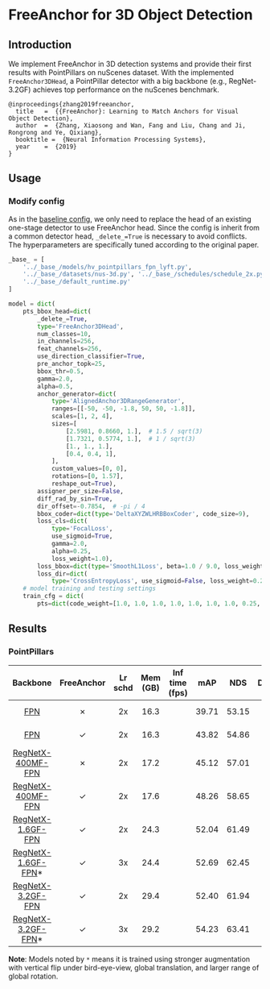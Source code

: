 # FreeAnchor for 3D Object Detection

## Introduction

<!-- [ALGORITHM] -->

We implement FreeAnchor in 3D detection systems and provide their first results with PointPillars on nuScenes dataset.
With the implemented `FreeAnchor3DHead`, a PointPillar detector with a big backbone (e.g., RegNet-3.2GF) achieves top performance
on the nuScenes benchmark.

```
@inproceedings{zhang2019freeanchor,
  title   =  {{FreeAnchor}: Learning to Match Anchors for Visual Object Detection},
  author  =  {Zhang, Xiaosong and Wan, Fang and Liu, Chang and Ji, Rongrong and Ye, Qixiang},
  booktitle =  {Neural Information Processing Systems},
  year    =  {2019}
}
```

## Usage

### Modify config

As in the [baseline config](hv_pointpillars_fpn_sbn-all_free-anchor_4x8_2x_nus-3d.py), we only need to replace the head of an existing one-stage detector to use FreeAnchor head.
Since the config is inherit from a common detector head, `_delete_=True` is necessary to avoid conflicts.
The hyperparameters are specifically tuned according to the original paper.

```python
_base_ = [
    '../_base_/models/hv_pointpillars_fpn_lyft.py',
    '../_base_/datasets/nus-3d.py', '../_base_/schedules/schedule_2x.py',
    '../_base_/default_runtime.py'
]

model = dict(
    pts_bbox_head=dict(
        _delete_=True,
        type='FreeAnchor3DHead',
        num_classes=10,
        in_channels=256,
        feat_channels=256,
        use_direction_classifier=True,
        pre_anchor_topk=25,
        bbox_thr=0.5,
        gamma=2.0,
        alpha=0.5,
        anchor_generator=dict(
            type='AlignedAnchor3DRangeGenerator',
            ranges=[[-50, -50, -1.8, 50, 50, -1.8]],
            scales=[1, 2, 4],
            sizes=[
                [2.5981, 0.8660, 1.],  # 1.5 / sqrt(3)
                [1.7321, 0.5774, 1.],  # 1 / sqrt(3)
                [1., 1., 1.],
                [0.4, 0.4, 1],
            ],
            custom_values=[0, 0],
            rotations=[0, 1.57],
            reshape_out=True),
        assigner_per_size=False,
        diff_rad_by_sin=True,
        dir_offset=-0.7854,  # -pi / 4
        bbox_coder=dict(type='DeltaXYZWLHRBBoxCoder', code_size=9),
        loss_cls=dict(
            type='FocalLoss',
            use_sigmoid=True,
            gamma=2.0,
            alpha=0.25,
            loss_weight=1.0),
        loss_bbox=dict(type='SmoothL1Loss', beta=1.0 / 9.0, loss_weight=0.8),
        loss_dir=dict(
            type='CrossEntropyLoss', use_sigmoid=False, loss_weight=0.2)),
    # model training and testing settings
    train_cfg = dict(
        pts=dict(code_weight=[1.0, 1.0, 1.0, 1.0, 1.0, 1.0, 1.0, 0.25, 0.25])))
```

## Results

### PointPillars

|  Backbone   |FreeAnchor|Lr schd | Mem (GB) | Inf time (fps) | mAP |NDS| Download |
| :---------: |:-----: |:-----: | :------: | :------------: | :----: |:----: | :------: |
|[FPN](../pointpillars/hv_pointpillars_fpn_sbn-all_4x8_2x_nus-3d.py)|✗|2x|16.3||39.71|53.15|[model](https://download.openmmlab.com/mmdetection3d/v1.0.0/models/pointpillars/hv_pointpillars_fpn_sbn-all_4x8_2x_nus-3d/hv_pointpillars_fpn_sbn-all_4x8_2x_nus-3d_20210826_104936-fca299c1.pth) &#124; [log](https://download.openmmlab.com/mmdetection3d/v1.0.0/models/pointpillars/hv_pointpillars_fpn_sbn-all_4x8_2x_nus-3d/hv_pointpillars_fpn_sbn-all_4x8_2x_nus-3d_20210826_104936.log.json)|
|[FPN](./hv_pointpillars_fpn_sbn-all_free-anchor_4x8_2x_nus-3d.py)|✓|2x|16.3||43.82|54.86|[model](https://download.openmmlab.com/mmdetection3d/v1.0.0/models/free_anchor/hv_pointpillars_fpn_sbn-all_free-anchor_4x8_2x_nus-3d/hv_pointpillars_fpn_sbn-all_free-anchor_4x8_2x_nus-3d_20210816_163441-ae0897e7.pth) &#124; [log](https://download.openmmlab.com/mmdetection3d/v1.0.0/models/free_anchor/hv_pointpillars_fpn_sbn-all_free-anchor_4x8_2x_nus-3d/hv_pointpillars_fpn_sbn-all_free-anchor_4x8_2x_nus-3d_20210816_163441.log.json)|
|[RegNetX-400MF-FPN](../regnet/hv_pointpillars_regnet-400mf_fpn_sbn-all_4x8_2x_nus-3d.py)|✗|2x|17.2||45.12|57.01|[model](https://download.openmmlab.com/mmdetection3d/v1.0.0/models/regnet/hv_pointpillars_regnet-400mf_fpn_sbn-all_4x8_2x_nus-3d/hv_pointpillars_regnet-400mf_fpn_sbn-all_4x8_2x_nus-3d_20210827_095804-4239f111.pth) &#124; [log](https://download.openmmlab.com/mmdetection3d/v1.0.0/models/regnet/hv_pointpillars_regnet-400mf_fpn_sbn-all_4x8_2x_nus-3d/hv_pointpillars_regnet-400mf_fpn_sbn-all_4x8_2x_nus-3d_20210827_095804.log.json)|
|[RegNetX-400MF-FPN](./hv_pointpillars_regnet-400mf_fpn_sbn-all_free-anchor_4x8_2x_nus-3d.py)|✓|2x|17.6||48.26|58.65|[model](https://download.openmmlab.com/mmdetection3d/v1.0.0/models/free_anchor/hv_pointpillars_regnet-400mf_fpn_sbn-all_free-anchor_4x8_2x_nus-3d/hv_pointpillars_regnet-400mf_fpn_sbn-all_free-anchor_4x8_2x_nus-3d_20210827_213939-a2dd3fff.pth) &#124; [log](https://download.openmmlab.com/mmdetection3d/v1.0.0/models/free_anchor/hv_pointpillars_regnet-400mf_fpn_sbn-all_free-anchor_4x8_2x_nus-3d/hv_pointpillars_regnet-400mf_fpn_sbn-all_free-anchor_4x8_2x_nus-3d_20210827_213939.log.json)|
|[RegNetX-1.6GF-FPN](./hv_pointpillars_regnet-1.6gf_fpn_sbn-all_free-anchor_4x8_2x_nus-3d.py)|✓|2x|24.3||52.04|61.49|[model](https://download.openmmlab.com/mmdetection3d/v1.0.0/models/free_anchor/hv_pointpillars_regnet-1.6gf_fpn_sbn-all_free-anchor_4x8_2x_nus-3d/hv_pointpillars_regnet-1.6gf_fpn_sbn-all_free-anchor_4x8_2x_nus-3d_20210828_025608-bfbd506e.pth) &#124; [log](https://download.openmmlab.com/mmdetection3d/v1.0.0/models/free_anchor/hv_pointpillars_regnet-1.6gf_fpn_sbn-all_free-anchor_4x8_2x_nus-3d/hv_pointpillars_regnet-1.6gf_fpn_sbn-all_free-anchor_4x8_2x_nus-3d_20210828_025608.log.json)|
|[RegNetX-1.6GF-FPN](./hv_pointpillars_regnet-1.6gf_fpn_sbn-all_free-anchor_strong-aug_4x8_3x_nus-3d.py)*|✓|3x|24.4||52.69|62.45|[model](https://download.openmmlab.com/mmdetection3d/v1.0.0/models/free_anchor/hv_pointpillars_regnet-1.6gf_fpn_sbn-all_free-anchor_strong-aug_4x8_3x_nus-3d/hv_pointpillars_regnet-1.6gf_fpn_sbn-all_free-anchor_strong-aug_4x8_3x_nus-3d_20210827_184909-14d2dbd1.pth) &#124; [log](https://download.openmmlab.com/mmdetection3d/v1.0.0/models/free_anchor/hv_pointpillars_regnet-1.6gf_fpn_sbn-all_free-anchor_strong-aug_4x8_3x_nus-3d/hv_pointpillars_regnet-1.6gf_fpn_sbn-all_free-anchor_strong-aug_4x8_3x_nus-3d_20210827_184909.log.json)|
|[RegNetX-3.2GF-FPN](./hv_pointpillars_regnet-3.2gf_fpn_sbn-all_free-anchor_4x8_2x_nus-3d.py)|✓|2x|29.4||52.40|61.94|[model](https://download.openmmlab.com/mmdetection3d/v1.0.0/models/free_anchor/hv_pointpillars_regnet-3.2gf_fpn_sbn-all_free-anchor_4x8_2x_nus-3d/hv_pointpillars_regnet-3.2gf_fpn_sbn-all_free-anchor_4x8_2x_nus-3d_20210827_181237-e385c35a.pth) &#124; [log](https://download.openmmlab.com/mmdetection3d/v1.0.0/models/free_anchor/hv_pointpillars_regnet-3.2gf_fpn_sbn-all_free-anchor_4x8_2x_nus-3d/hv_pointpillars_regnet-3.2gf_fpn_sbn-all_free-anchor_4x8_2x_nus-3d_20210827_181237.log.json)|
|[RegNetX-3.2GF-FPN](./hv_pointpillars_regnet-3.2gf_fpn_sbn-all_free-anchor_strong-aug_4x8_3x_nus-3d.py)*|✓|3x|29.2||54.23|63.41|[model](https://download.openmmlab.com/mmdetection3d/v1.0.0/models/free_anchor/hv_pointpillars_regnet-3.2gf_fpn_sbn-all_free-anchor_strong-aug_4x8_3x_nus-3d/hv_pointpillars_regnet-3.2gf_fpn_sbn-all_free-anchor_strong-aug_4x8_3x_nus-3d_20210828_030816-06708918.pth) &#124; [log](https://download.openmmlab.com/mmdetection3d/v1.0.0/models/free_anchor/hv_pointpillars_regnet-3.2gf_fpn_sbn-all_free-anchor_strong-aug_4x8_3x_nus-3d/hv_pointpillars_regnet-3.2gf_fpn_sbn-all_free-anchor_strong-aug_4x8_3x_nus-3d_20210828_030816.log.json)|

**Note**: Models noted by `*` means it is trained using stronger augmentation with vertical flip under bird-eye-view, global translation, and larger range of global rotation.
